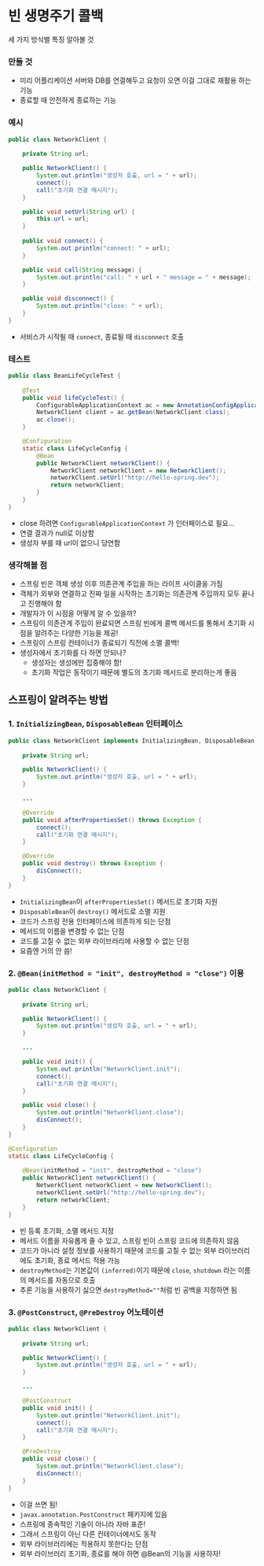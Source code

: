 # 빈 생명주기 콜백
세 가지 방식별 특징 알아볼 것
### 만들 것
- 미리 어플리케이션 서버와 DB를 연결해두고 요청이 오면 이걸 그대로 재활용 하는 기능
- 종료할 때 안전하게 종료하는 기능
### 예시
```java
public class NetworkClient {
    
    private String url;

    public NetworkClient() {
        System.out.println("생성자 호출, url = " + url);
        connect();
        call("초기화 연결 메시지");
    }

    public void setUrl(String url) {
        this.url = url;
    }
    
    public void connect() {
        System.out.println("connect: " + url);
    }

    public void call(String message) {
        System.out.println("call: " + url + " message = " + message);
    }

    public void disconnect() {
        System.out.println("close: " + url);
    }
}
```
- 서비스가 시작될 때 `connect`, 종료될 때 `disconnect` 호출
### 테스트
```java
public class BeanLifeCycleTest {
    
    @Test
    public void lifeCycleTest() {
        ConfigurableApplicationContext ac = new AnnotationConfigApplicationContext(LifeCycleConfig.class);
        NetworkClient client = ac.getBean(NetworkClient.class);
        ac.close();
    }

    @Configuration
    static class LifeCycleConfig {
        @Bean
        public NetworkClient networkClient() {
            NetworkClient networkClient = new NetworkClient();
            networkClient.setUrl("http://hello-spring.dev");
            return networkClient;
        }
    }
}
```
- close 하려면 `ConfigurableApplicationContext` 가 인터페이스로 필요...
- 연결 결과가 null로 이상함
- 생성자 부를 때 url이 없으니 당연함
### 생각해볼 점
- 스프링 빈은 객체 생성 이후 의존관계 주입을 하는 라이프 사이클을 가짐
- 객체가 외부와 연결하고 진짜 일을 시작하는 초기화는 의존관계 주입까지 모두 끝나고 진행해야 함
- 개발자가 이 시점을 어떻게 알 수 있을까?
- 스프링이 의존관계 주입이 완료되면 스프링 빈에게 콜백 메서드를 통해서 초기화 시점을 알려주는 다양한 기능을 제공!
- 스프링이 스프링 컨테이너가 종료되기 직전에 소멸 콜백!
- 생성자에서 초기화를 다 하면 안되나?
  - 생성자는 생성에만 집중해야 함!
  - 초기화 작업은 동작이기 때문에 별도의 초기화 메서드로 분리하는게 좋음

## 스프링이 알려주는 방법
### 1. `InitializingBean`, `DisposableBean` 인터페이스
```java
public class NetworkClient implements InitializingBean, DisposableBean {
    
    private String url;

    public NetworkClient() {
        System.out.println("생성자 호출, url = " + url);
    }

    ...

    @Override
    public void afterPropertiesSet() throws Exception {
        connect();
        call("초기화 연결 메시지");
    }

    @Override
    public void destroy() throws Exception {
        disConnect();
    }
}
```
- `InitializingBean`이 `afterPropertiesSet()` 메서드로 초기화 지원
- `DisposableBean`이 `destroy()` 메서드로 소멸 지원
- 코드가 스프링 전용 인터페이스에 의존하게 되는 단점
- 메서드의 이름을 변경할 수 없는 단점
- 코드를 고칠 수 없는 외부 라이브러리에 사용할 수 없는 단점
- 요즘엔 거의 안 씀!
### 2. `@Bean(initMethod = "init", destroyMethod = "close")` 이용
```java
public class NetworkClient {
    
    private String url;

    public NetworkClient() {
        System.out.println("생성자 호출, url = " + url);
    }

    ...

    public void init() {
        System.out.println("NetworkClient.init");
        connect();
        call("초기화 연결 메시지");
    }

    public void close() {
        System.out.println("NetworkClient.close");
        disConnect();
    }
}
```
```java
@Configuration 
static class LifeCycleConfig {
    
    @Bean(initMethod = "init", destroyMethod = "close")
    public NetworkClient networkClient() {
        NetworkClient networkClient = new NetworkClient();
        networkClient.setUrl("http://hello-spring.dev");
        return networkClient;
    }
}
```
- 빈 등록 초기화, 소멸 메서드 지정
- 메서드 이름을 자유롭게 줄 수 있고, 스프링 빈이 스프링 코드에 의존하지 않음 
- 코드가 아니라 설정 정보를 사용하기 때문에 코드를 고칠 수 없는 외부 라이브러리에도 초기화, 종료 메서드 적용 가능
- `destroyMethod`는 기본값이 `(inferred)`이기 때문에 `close`, `shutdown` 라는 이름의 메서드를 자동으로 호출
- 추론 기능을 사용하기 싫으면 `destroyMethod=""`처럼 빈 공백을 지정하면 됨
### 3. `@PostConstruct`, `@PreDestroy` 어노테이션
```java
public class NetworkClient {
    
    private String url;

    public NetworkClient() {
        System.out.println("생성자 호출, url = " + url);
    }

    ...

    @PostConstruct
    public void init() {
        System.out.println("NetworkClient.init");
        connect();
        call("초기화 연결 메시지");
    }

    @PreDestroy
    public void close() {
        System.out.println("NetworkClient.close");
        disConnect();
    }
}
```
- 이걸 쓰면 됨!
- `javax.annotation.PostConstruct` 패키지에 있음
- 스프링에 종속적인 기술이 아니라 자바 표준!
- 그래서 스프링이 아닌 다른 컨테이너에서도 동작
- 외부 라이브러리에는 적용하지 못한다는 단점
- 외부 라이브러리 초기화, 종료를 해야 하면 @Bean의 기능을 사용하자!

